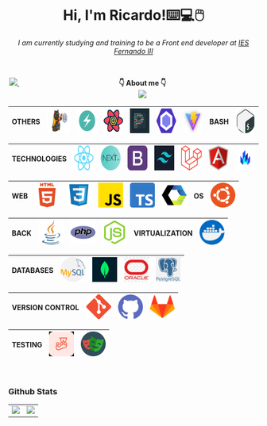 <div align="center">

<h1 aling="center"> Hi, I'm Ricardo!⌨️💻🖱️ </h1>

<p> <em> I am currently studying and training to be a Front end developer at <a href="https://web.iesfernandoiii.es/">IES Fernando III </a> </em> </p>

<br>

  <p  text-align= "center">
  
  <a href="https://www.linkedin.com/in/ricardo-rodríguez/">
    <img src="https://img.shields.io/badge/LinkedIn-0077B5?style=for-the-badge&logo=linkedin&logoColor=white">    
  </a> 
  ‎  ‎  ‎  ‎  ‎ ‎  ‎  ‎ ‎  ‎  ‎  ‎ ‎ ‎ ‎ ‎ ‎ ‎ ‎ ‎ ‎ ‎ ‎ ‎ ‎ ‎ ‎ ‎ ‎  ‎ ‎ ‎ ‎ ‎ ‎ ‎ ‎ ‎ ‎ ‎ ‎ ‎ ‎ ‎ ‎ ‎ ‎ ‎ ‎ ‎ ‎ <strong> 👇 About me 👇  </strong> ‎ ‎ ‎ ‎ ‎ ‎ ‎ ‎ ‎ ‎ ‎ ‎ ‎ ‎ ‎ ‎ ‎ ‎ ‎ ‎ ‎ ‎ ‎ ‎ ‎ ‎ ‎ ‎ ‎ ‎  ‎  ‎ ‎ ‎ ‎ ‎ ‎ ‎ ‎ ‎ ‎ ‎ ‎ ‎ ‎ ‎ ‎ ‎ ‎ ‎ ‎ ‎ ‎ ‎ ‎ ‎   
  <a href="mailto:ricardo.rodriguez@fernando3martos.com">
    <img src="https://img.shields.io/badge/Gmail-D14836?style=for-the-badge&logo=gmail&logoColor=white">    
  </a>

 </p>

<div>

| OTHERS | <img width="60px" height="50px" src="/images/zustad.png"/> | <img width="50px" height="50px" src="/images/chakra-ui.png"/> | <img width="50px" height="50px" src="/images/reactquery.svg"/> | <img width="50px" height="50px" src="/images/prettier.png"/> | <img width="50px" height="50px" src="/images/ESLint.png"/> | <img width="50px" height="50px" src="/images/vite.jpeg"/> | BASH | <img width="50px" height="50px" src="/images/bash.png"/> |
| :----: | :--------------------------------------------------------: | :-----------------------------------------------------------: | :------------------------------------------------------------: | ------------------------------------------------------------ | ---------------------------------------------------------- | --------------------------------------------------------- | ---- | -------------------------------------------------------- |

</div>

 <div>

| TECHNOLOGIES | <img width="50px" height="50px" src="/images/react.png"/> | <img width="50px" height="50px" src="/images/next.png"/> | <img width="50px" height="50px" src="/images/boostrap.png"/> | <img width="50px" height="50px" src ="/images/TW.png"/> | <img width="50px" height="50px" src="/images/laravel.svg"/> | <img width="50px" height="50px" src="/images/angular.svg"/> | <img width="50px" height="50px" src="/images/lit.png"/> |
| :----------: | :-------------------------------------------------------: | :------------------------------------------------------: | :----------------------------------------------------------: | ------------------------------------------------------- | ----------------------------------------------------------- | ----------------------------------------------------------- | ------------------------------------------------------- |

</div>

<div>

| WEB | <img width="50px" height="50px" src="/images/html5.png"/> | <img width="50px" height="50px" src="/images/css3.png"/> | <img width="50px" height="50px" src="/images/JS.png"/> | <img width="50px" height="50px" src="/images/TS.png"/> | <img width="50px" height="50px" src="/images/webc.png"/> | OS  | <img width="50px" height="50px" src="/images/ubuntu.png"/> |
| :-: | :-------------------------------------------------------: | :------------------------------------------------------: | :----------------------------------------------------: | :----------------------------------------------------: | :------------------------------------------------------: | --- | ---------------------------------------------------------- |

</div>

<div>

| BACK | <img width="50px" height="50px" src="/images/java.png"/> | <img width="50px" height="50px" src="/images/php.png"/> | <img width="50px" height="50px"  src="/images/nodeJS.webp"/> | VIRTUALIZATION | <img width="50px" height="50px" src="/images/docker.png" /> |
| :--: | :------------------------------------------------------: | :-----------------------------------------------------: | :----------------------------------------------------------: | :------------: | :---------------------------------------------------------: |

</div>

<div>

| DATABASES | <img width="50px" height="50px" src="/images/mySQL.png"/> | <img width="50px" height="50px" src="/images/mongo.png"/> | <img width="50px" height="50px" src="/images/oracle.png"/> | <img width="50px" height="50px" src="/images/postgresql.png"/> |
| :-------: | :-------------------------------------------------------: | :-------------------------------------------------------: | :--------------------------------------------------------: | -------------------------------------------------------------- |

</div>

<div>

| VERSION CONTROL | <img width="50px" height="50px" src="/images/git.png"/> | <img width="50px" height="50px" src="/images/github.png"/> | <img width="50px" height="50px" src="/images/gitlab.png"/> |
| :-------------: | :-----------------------------------------------------: | :--------------------------------------------------------: | :--------------------------------------------------------: |

</div>

<div>

| TESTING | <img width="50px" height="50px" src="/images/jest.jpeg"/> | <img width="50px" height="50px" src="/images/playwright.png"/> |
| :-----: | :-------------------------------------------------------: | -------------------------------------------------------------- |

</div>

</div>

   <br> 
   
   
  
### Github Stats

<table>
  <tr>
    <td valign="top"><img src="https://github-readme-stats.vercel.app/api/top-langs/?username=RicardoD4W&theme=radical&card_width=450em)](https://github.com/RicardoD4W/RicardoD4W/github-readme-stats"/></td>
    <td valign="top"><img height="180em" src="https://github-readme-stats.vercel.app/api?username=RicardoD4W&show_icons=true&hide_border=true&&count_private=true&include_all_commits=true&theme=radical&hide_stars=false" /></td>
  </tr>
</table>

 <br>
